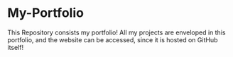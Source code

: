 # My-Portfolio

This Repository consists my portfolio!
All my projects are enveloped in this portfolio, and the website can be accessed, since it is hosted on GitHub itself!
